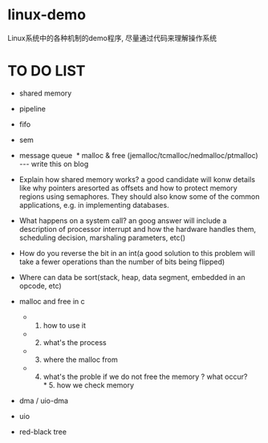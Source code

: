 # linux-demo
Linux系统中的各种机制的demo程序, 尽量通过代码来理解操作系统
# TO DO LIST
  * shared memory
  * pipeline
  * fifo
  * sem
  * message queue
  * malloc & free (jemalloc/tcmalloc/nedmalloc/ptmalloc)  --- write this on blog
  
  * Explain how shared memory works? a good candidate will konw details like why pointers aresorted as offsets and how to protect memory regions using semaphores. They should also know some of the common applications, e.g. in implementing databases.
   * What happens on a system call? an goog answer will include a description of processor interrupt and how the hardware handles them, scheduling decision, marshaling parameters, etc()
   * How do you reverse the bit in an int(a good solution to this problem will take a fewer operations than the number of bits being flipped)
   * Where can data be sort(stack, heap, data segment, embedded in an opcode, etc)
   
   
   
   
   
   * malloc and free in c
        * 1. how to use it
        * 2. what's the process
        * 3. where the malloc from
        * 4. what's the proble if we do not free the memory ? what occur?
        * 5. how we check memory 
        
   * dma / uio-dma
   
   * uio
   
   * red-black tree
